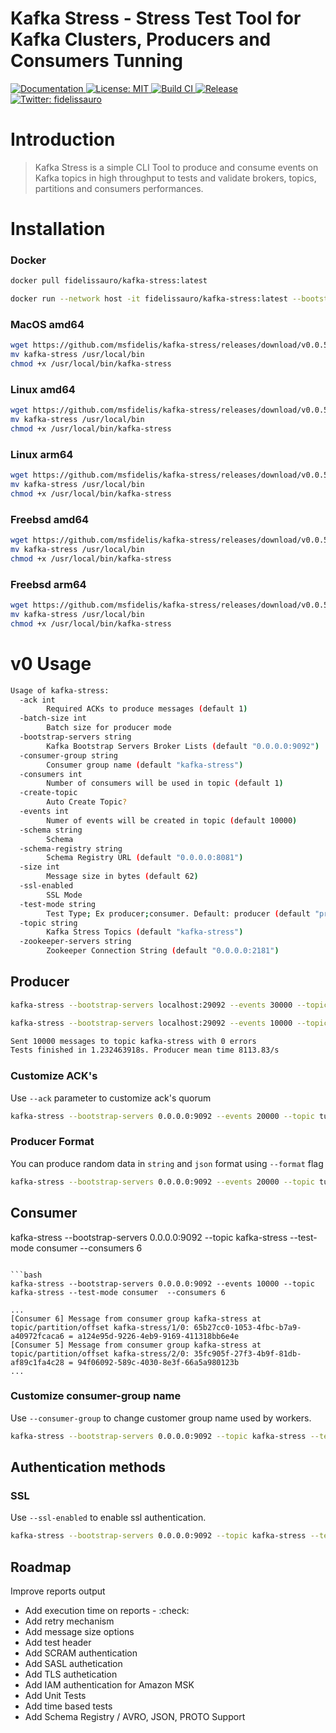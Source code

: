 # Kafka Stress - Stress Test Tool for Kafka Clusters, Producers and Consumers Tunning

<p>
  <a href="README.md" target="_blank">
    <img alt="Documentation" src="https://img.shields.io/badge/documentation-yes-brightgreen.svg" />
  </a>
  <a href="LICENSE" target="_blank">
    <img alt="License: MIT" src="https://img.shields.io/badge/License-MIT-yellow.svg" />
  </a>
  <a href="/" target="_blank">
    <img alt="Build CI" src="https://github.com/msfidelis/kafka-stress/workflows/kafka-stress%20ci/badge.svg" />
  </a>  
  <a href="/" target="_blank">
    <img alt="Release" src="https://github.com/msfidelis/kafka-stress/workflows/release%20packages/badge.svg" />
  </a>
  <a href="https://twitter.com/fidelissauro" target="_blank">
    <img alt="Twitter: fidelissauro" src="https://img.shields.io/twitter/follow/fidelissauro.svg?style=social" />
  </a>  
</p>

# Introduction

> Kafka Stress is a simple CLI Tool to produce and consume events on Kafka topics in high throughput to tests and validate brokers, topics, partitions and consumers performances. 

# Installation 

### Docker 

```bash
docker pull fidelissauro/kafka-stress:latest
```

```bash
docker run --network host -it fidelissauro/kafka-stress:latest --bootstrap-servers 0.0.0.0:9092 --topic kafka-stress --test-mode consumer --consumers 6
```

### MacOS amd64

```bash
wget https://github.com/msfidelis/kafka-stress/releases/download/v0.0.5/kafka-stress_0.0.5_darwin_amd64 -O kafka-stress 
mv kafka-stress /usr/local/bin 
chmod +x /usr/local/bin/kafka-stress
```

### Linux amd64 

```bash
wget https://github.com/msfidelis/kafka-stress/releases/download/v0.0.5/kafka-stress_0.0.5_linux_amd64 -O kafka-stress 
mv kafka-stress /usr/local/bin 
chmod +x /usr/local/bin/kafka-stress
```

### Linux arm64 

```bash
wget https://github.com/msfidelis/kafka-stress/releases/download/v0.0.5/kafka-stress_0.0.5_linux_arm64 -O kafka-stress 
mv kafka-stress /usr/local/bin 
chmod +x /usr/local/bin/kafka-stress
```

### Freebsd amd64 

```bash
wget https://github.com/msfidelis/kafka-stress/releases/download/v0.0.5/kafka-stress_0.0.5_freebsd_amd64 -O kafka-stress 
mv kafka-stress /usr/local/bin 
chmod +x /usr/local/bin/kafka-stress
```

### Freebsd arm64 

```bash
wget https://github.com/msfidelis/kafka-stress/releases/download/v0.0.5/kafka-stress_0.0.5_freebsd_arm64 -O kafka-stress 
mv kafka-stress /usr/local/bin 
chmod +x /usr/local/bin/kafka-stress
```

# v0 Usage 

```bash
Usage of kafka-stress:
  -ack int
    	Required ACKs to produce messages (default 1)
  -batch-size int
    	Batch size for producer mode
  -bootstrap-servers string
    	Kafka Bootstrap Servers Broker Lists (default "0.0.0.0:9092")
  -consumer-group string
    	Consumer group name (default "kafka-stress")
  -consumers int
    	Number of consumers will be used in topic (default 1)
  -create-topic
    	Auto Create Topic?
  -events int
    	Numer of events will be created in topic (default 10000)
  -schema string
    	Schema
  -schema-registry string
    	Schema Registry URL (default "0.0.0.0:8081")
  -size int
    	Message size in bytes (default 62)
  -ssl-enabled
    	SSL Mode
  -test-mode string
    	Test Type; Ex producer;consumer. Default: producer (default "producer")
  -topic string
    	Kafka Stress Topics (default "kafka-stress")
  -zookeeper-servers string
    	Zookeeper Connection String (default "0.0.0.0:2181")
```

## Producer 

```bash
kafka-stress --bootstrap-servers localhost:29092 --events 30000 --topic kafka-stress
```

```bash
kafka-stress --bootstrap-servers localhost:29092 --events 10000 --topic kafka-stress

Sent 10000 messages to topic kafka-stress with 0 errors
Tests finished in 1.232463918s. Producer mean time 8113.83/s
```

### Customize ACK's 

Use `--ack` parameter to customize ack's quorum

```bash
kafka-stress --bootstrap-servers 0.0.0.0:9092 --events 20000 --topic tunning-3 --test-mode producer --ack 1
```

### Producer Format

You can produce random data in `string` and `json` format using `--format` flag

```bash
kafka-stress --bootstrap-servers 0.0.0.0:9092 --events 20000 --topic tunning-3 --test-mode producer --ack 1 --format json
```


## Consumer

kafka-stress --bootstrap-servers 0.0.0.0:9092 --topic kafka-stress --test-mode consumer --consumers 6
```

```bash
kafka-stress --bootstrap-servers 0.0.0.0:9092 --events 10000 --topic kafka-stress --test-mode consumer  --consumers 6

...
[Consumer 6] Message from consumer group kafka-stress at topic/partition/offset kafka-stress/1/0: 65b27cc0-1053-4fbc-b7a9-a40972fcaca6 = a124e95d-9226-4eb9-9169-411318bb6e4e
[Consumer 5] Message from consumer group kafka-stress at topic/partition/offset kafka-stress/2/0: 35fc905f-27f3-4b9f-81db-af89c1fa4c28 = 94f06092-589c-4030-8e3f-66a5a980123b
...
```

### Customize consumer-group name

Use `--consumer-group` to change customer group name used by workers. 

```bash
kafka-stress --bootstrap-servers 0.0.0.0:9092 --topic kafka-stress --test-mode consumer --consumer-group custom-consumer-group
```

## Authentication methods 

### SSL 

Use `--ssl-enabled` to enable ssl authentication. 

```bash
kafka-stress --bootstrap-servers 0.0.0.0:9092 --topic kafka-stress --test-mode consumer --ssl-enabled
```

## Roadmap 

Improve reports output
* Add execution time on reports - :check: 
* Add retry mechanism 
* Add message size options
* Add test header
* Add SCRAM authentication 
* Add SASL authetication 
* Add TLS authetication 
* Add IAM authentication for Amazon MSK 
* Add Unit Tests
* Add time based tests 
* Add Schema Registry / AVRO, JSON, PROTO Support
